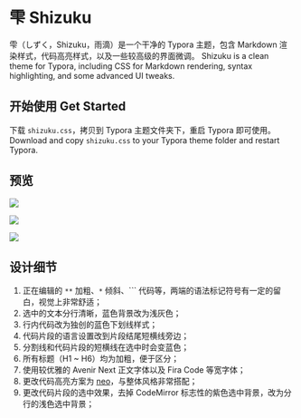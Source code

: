 # 雫 Shizuku

雫（しずく，Shizuku，雨滴）是一个干净的 Typora 主题，包含 Markdown 渲染样式，代码高亮样式，以及一些较高级的界面微调。
Shizuku is a clean theme for Typora, including CSS for Markdown rendering, syntax highlighting, and some advanced UI tweaks.

## 开始使用 Get Started

下载 `shizuku.css`，拷贝到 Typora 主题文件夹下，重启 Typora 即可使用。
Download and copy `shizuku.css` to your Typora theme folder and restart Typora.

## 预览

![](http://static.myseu.cn/2017-12-19-WX20171219-125418%402x.png)

![](http://static.myseu.cn/2017-12-19-WX20171219-125449%402x.png)

![](http://static.myseu.cn/2017-12-19-WX20171219-125537%402x.png)

## 设计细节

1. 正在编辑的 `**` 加粗、`*` 倾斜、`\`` 代码等，两端的语法标记符号有一定的留白，视觉上非常舒适；
2. 选中的文本分行清晰，蓝色背景改为浅灰色；
3. 行内代码改为独创的蓝色下划线样式；
4. 代码片段的语言设置改到片段结尾短横线旁边；
5. 分割线和代码片段的短横线在选中时会变蓝色；
6. 所有标题（H1 ~ H6）均为加粗，便于区分；
7. 使用较优雅的 Avenir Next 正文字体以及 Fira Code 等宽字体；
8. 更改代码高亮方案为 [neo](https://codemirror.net/theme/neo.css)，与整体风格非常搭配；
9. 更改代码片段的选中效果，去掉 CodeMirror 标志性的紫色选中背景，改为分行的浅色选中背景；
